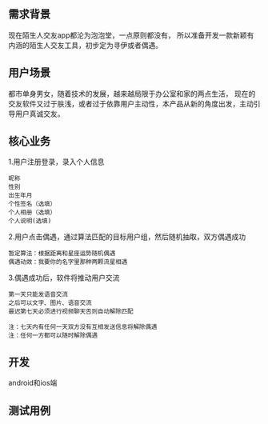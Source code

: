## 需求背景
现在陌生人交友app都沦为泡泡堂，一点原则都没有，
所以准备开发一款新颖有内涵的陌生人交友工具，初步定为寻伊或者偶遇。
	
## 用户场景
都市单身男女，随着技术的发展，越来越局限于办公室和家的两点生活，
现在的交友软件又过于肤浅，或者过于依靠用户主动性，本产品从新的角度出发，主动引导用户真诚交友。
	
## 核心业务

1.用户注册登录，录入个人信息

	昵称
	性别
	出生年月
	个性签名（选填）
	个人相册（选填）
	个人说明(选填)
				
2.用户点击偶遇，通过算法匹配的目标用户组，然后随机抽取，双方偶遇成功

	暂定算法：根据距离和星座运势随机偶遇
	偶遇动效：我要你的名字里那种两颗流星相遇
3.偶遇成功后，软件将推动用户交流

	第一天只能发语音交流
	之后可以文字、图片、语音交流
	最迟第七天必须进行视频聊天否则自动解除匹配
	
	注：七天内有任何一天双方没有互相发送信息将解除偶遇
	注：任何一方都可以随时解除偶遇
## 开发

android和ios端

## 测试用例





